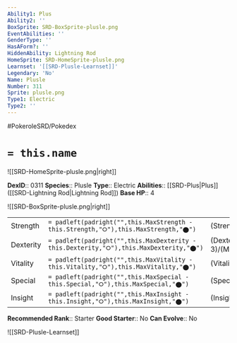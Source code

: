```yaml
---
Ability1: Plus
Ability2: ''
BoxSprite: SRD-BoxSprite-plusle.png
EventAbilities: ''
GenderType: ''
HasAForm?: ''
HiddenAbility: Lightning Rod
HomeSprite: SRD-HomeSprite-plusle.png
Learnset: '[[SRD-Plusle-Learnset]]'
Legendary: 'No'
Name: Plusle
Number: 311
Sprite: plusle.png
Type1: Electric
Type2: ''
---
```


#PokeroleSRD/Pokedex

# `= this.name`

![[SRD-HomeSprite-plusle.png|right]]

**DexID**:: 0311
**Species**:: Plusle
**Type**:: Electric
**Abilities**:: [[SRD-Plus|Plus]] ([[SRD-Lightning Rod|Lightning Rod]])
**Base HP**:: 4

![[SRD-BoxSprite-plusle.png|right]]

|           |                                                                                        |                                          |
| --------- | -------------------------------------------------------------------------------------- | ---------------------------------------- |
| Strength  | `= padleft(padright("",this.MaxStrength - this.Strength,"⭘"),this.MaxStrength,"⬤")`    | (Strength::2)/(MaxStrength::4)   |
| Dexterity | `= padleft(padright("",this.MaxDexterity - this.Dexterity,"⭘"),this.MaxDexterity,"⬤")` | (Dexterity:: 3)/(MaxDexterity::6) |
| Vitality  | `= padleft(padright("",this.MaxVitality - this.Vitality,"⭘"),this.MaxVitality,"⬤")`    | (Vitality::1)/(MaxVitality::3)   |
| Special   | `= padleft(padright("",this.MaxSpecial - this.Special,"⭘"),this.MaxSpecial,"⬤")`       | (Special::2)/(MaxSpecial::5)     |
| Insight   | `= padleft(padright("",this.MaxInsight - this.Insight,"⭘"),this.MaxInsight,"⬤")`       | (Insight::2)/(MaxInsight::5)     |

**Recommended Rank**:: Starter
**Good Starter**:: No
**Can Evolve**:: No

![[SRD-Plusle-Learnset]]